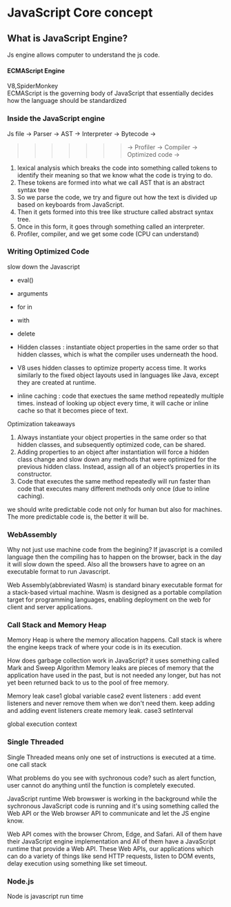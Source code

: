 # JavaScript Core concept

## What is JavaScript Engine?
Js engine allows computer to understand the js code.
#### ECMAScript Engine
V8,SpiderMonkey <br/>
ECMAScript is the governing body of JavaScript that essentially decides how the language should be standardized<br/>
### Inside the JavaScript engine
Js file -> Parser -> AST -> Interpreter -> Bytecode -> <br/>
> > > > > > >-> Profiler -> Compiler -> Optimized code -><br/>
1. lexical analysis which breaks the code into something called tokens to identify their meaning so that we know what the code is trying to do.
2. These tokens are formed into what we call AST that is an abstract syntax tree
3. So we parse the code, we try and figure out how the text is divided up based on keyboards from JavaScript.
4. Then it gets formed into this tree like structure called abstract syntax tree.
5. Once in this form, it goes through something called an interpreter.
6. Profiler, compiler, and we get some code (CPU can understand)

### Writing Optimized Code
slow down the Javascript
- eval()
- arguments
- for in
- with 
- delete

- Hidden classes : instantiate object properties in the same order so that hidden classes, which is what the compiler uses underneath the hood.
* V8 uses hidden classes to optimize property access time. It works similarly to the fixed object layouts used in languages like Java, except they are created at runtime.
- inline caching : code that exectues the same method repeatedly multiple times. instead of looking up object every time, it will cache or inline cache so that it becomes piece of text.

Optimization takeaways
1. Always instantiate your object properties in the same order so that hidden classes, and subsequently optimized code, can be shared.
2. Adding properties to an object after instantiation will force a hidden class change and slow down any methods that were optimized for the previous hidden class. Instead, assign all of an object’s properties in its constructor.
3. Code that executes the same method repeatedly will run faster than code that executes many different methods only once (due to inline caching).

we should write predictable code not only for human but also for machines. The more predictable code is, the better it will be.

### WebAssembly
Why not just use machine code from the begining?
If javascript is a comiled language then the compiling has to happen on the browser, back in the day it will slow down the speed. Also all the browsers have to agree on an executable format to run Javascript.

Web Assembly(abbreviated Wasm) is standard binary executable format for a stack-based virtual machine. Wasm is designed as a portable compilation target for programming languages, enabling deployment on the web for client and server applications.

### Call Stack and Memory Heap
Memory Heap is where the memory allocation happens.
Call stack is where the engine keeps track of where your code is in its execution.

How does garbage collection work in JavaScript?
it uses something called Mark and Sweep Algorithm
Memory leaks are pieces of memory that the application have used in the past, but is not needed
any longer, but has not yet been returned back to us to the pool of free memory.

Memory leak
case1 global variable
case2 event listeners : add event listeners and never remove them when we don't need them. keep adding and adding event listeners create memory leak.
case3 setInterval 

global execution context

### Single Threaded
Single Threaded means only one set of instructions is executed at a time.
one call stack 

What problems do you see with sychronous code?
such as alert function, user cannot do anything until the function is completely executed.

JavaScript runtime
Web browswer is working in the background while the sychronous JavaScript code is running and it's using something called the Web API or the Web browser API to communicate and let the JS engine know.

Web API comes with the browser Chrom, Edge, and Safari. All of them have their JavaScript engine implementation and All of them have a JavaScript runtime that provide a Web API.
These Web APIs, our applications which can do a variety of things like send HTTP requests, listen to DOM events, delay execution using something like set timeout.

### Node.js 
Node is javascript run time

